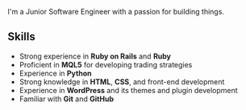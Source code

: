 I'm a Junior Software Engineer with a passion for building things.

## Skills
- Strong experience in **Ruby on Rails** and **Ruby**
- Proficient in **MQL5** for developing trading strategies
- Experience in **Python**
- Strong knowledge in **HTML**, **CSS**, and front-end development
- Experience in **WordPress** and its themes and plugin development
- Familiar with **Git** and **GitHub**
